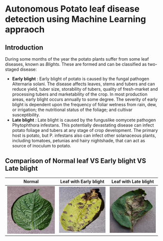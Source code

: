 # Autonomous Potato leaf disease detection using Machine Learning appraoch

## Introduction
During some months of the year the potato plants suffer from some leaf diseases, known as *Blights*. These are formed and can be classified as two-staged disease:
- **Early blight** : Early blight of potato is caused by the fungal pathogen Alternaria solani. The disease affects leaves, stems and tubers and can reduce yield, tuber size, storability of tubers, quality of fresh-market and processing tubers and marketability of the crop.
In most production areas, early blight occurs annually to some degree. The severity of early blight is dependent upon the frequency of foliar wetness from rain, dew, or irrigation; the nutritional status of the foliage; and cultivar susceptibility.
- **Late blight** : Late blight is caused by the funguslike oomycete pathogen Phytophthora infestans. This potentially devastating disease can infect potato foliage and tubers at any stage of crop development. The primary host is potato, but P. infestans also can infect other solanaceous plants, including tomatoes, petunias and hairy nightshade, that can act as source of inoculum to potato.

## Comparison of Normal leaf VS Early blight VS Late blight
| Normal             |  Leaf with Early blight | Leaf with Late blight |
:-------------------------:|:-------------------------:|:-------------------------:
![](images/normal.jpg)  |  ![](images/early-blight.jpg) | ![](images/late-blight.jpg)
